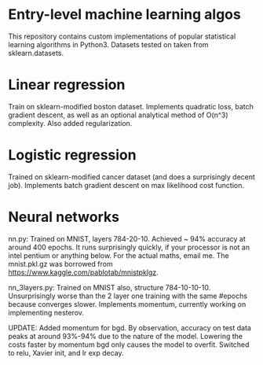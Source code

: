 # Entry-level machine learning algos
This repository contains custom implementations of popular statistical learning algorithms in Python3. Datasets tested on taken from sklearn.datasets.

# Linear regression
Train on sklearn-modified boston dataset. Implements quadratic loss, batch gradient descent, as well as an optional analytical method of O(n^3) complexity. Also added regularization. 

# Logistic regression
Trained on sklearn-modified cancer dataset (and does a surprisingly decent job). Implements batch gradient descent on max likelihood cost function.

# Neural networks
nn.py: Trained on MNIST, layers 784-20-10. Achieved ~ 94% accuracy at around 400 epochs. It runs surprisingly quickly, if your processor is not an intel pentium or anything below. For the actual maths, email me. 
The mnist.pkl.gz was borrowed from https://www.kaggle.com/pablotab/mnistpklgz. 


nn_3layers.py: Trained on MNIST also, structure 784-10-10-10. Unsurprisingly worse than the 2 layer one training with the same #epochs because converges slower. Implements momentum, currently working on implementing nesterov. 


UPDATE: Added momentum for bgd. By observation, accuracy on test data peaks at around 93%-94% due to the nature of the model. Lowering the costs faster by momentum bgd only causes the model to overfit. Switched to relu, Xavier init, and lr exp decay.


